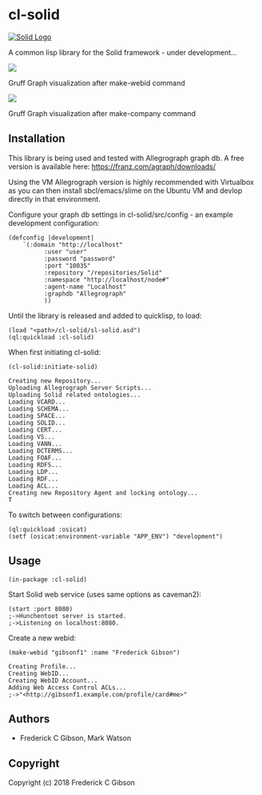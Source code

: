 # cl-solid

[![Solid Logo](https://avatars3.githubusercontent.com/u/14262490?v=3&s=200)](https://github.com/solid/solid)

A common lisp library for the Solid framework - under development...

[![](https://raw.githubusercontent.com/gibsonf1/cl-solid/master/static/images/solid-webid.png)](https://github.com/gibsonf1/cl-solid)

Gruff Graph visualization after make-webid command

[![](https://raw.githubusercontent.com/gibsonf1/cl-solid/master/static/images/solid-webid-company.png)](https://github.com/gibsonf1/cl-solid)

Gruff Graph visualization after make-company command

## Installation

This library is being used and tested with Allegrograph graph db.
A free version is available here: https://franz.com/agraph/downloads/

Using the VM Allegrograph version is highly recommended with Virtualbox as you can then install sbcl/emacs/slime on the Ubuntu VM and devlop directly in that environment.

Configure your graph db settings in cl-solid/src/config - an example development configuration:

```common-lisp
(defconfig |development|
    `(:domain "http://localhost"
	      :user "user"
	      :password "password"
	      :port "10035"
	      :repository "/repositories/Solid"
	      :namespace "http://localhost/node#"
	      :agent-name "Localhost"
	      :graphdb "Allegrograph"
	      ))
```
Until the library is released and added to quicklisp, to load:

```common-lisp
(load "<path>/cl-solid/sl-solid.asd")
(ql:quickload :cl-solid)
```

When first initiating cl-solid:
```common-lisp
(cl-solid:initiate-solid)

Creating new Repository...
Uploading Allegrograph Server Scripts...
Uploading Solid related ontologies...
Loading VCARD...
Loading SCHEMA...
Loading SPACE...
Loading SOLID...
Loading CERT...
Loading VS...
Loading VANN...
Loading DCTERMS...
Loading FOAF...
Loading RDFS...
Loading LDP...
Loading RDF...
Loading ACL...
Creating new Repository Agent and locking ontology...
T
```

To switch between configurations:

```common-lisp
(ql:quickload :osicat)
(setf (osicat:environment-variable "APP_ENV") "development")
```

## Usage

```common-lisp
(in-package :cl-solid)
```

Start Solid web service (uses same options as caveman2):

```common-lisp
(start :port 8080)
;->Hunchentoot server is started.
;->Listening on localhost:8080.
```

Create a new webid:
```common-lisp
(make-webid "gibsonf1" :name "Frederick Gibson")

Creating Profile...
Creating WebID...
Creating WebID Account...
Adding Web Access Control ACLs...
;->"<http://gibsonf1.example.com/profile/card#me>"
```



## Authors

* Frederick C Gibson, Mark Watson

## Copyright

Copyright (c) 2018 Frederick C Gibson


